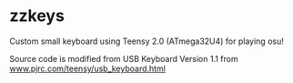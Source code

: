 # zzkeys
Custom small keyboard using Teensy 2.0 (ATmega32U4) for playing osu!

Source code is modified from USB Keyboard Version 1.1 from www.pjrc.com/teensy/usb_keyboard.html